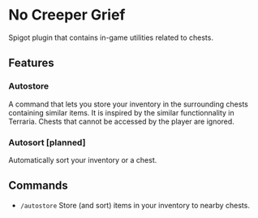 # No Creeper Grief

Spigot plugin that contains in-game utilities related to chests.

## Features

### Autostore
A command that lets you store your inventory in the surrounding chests containing similar items. It is inspired by the similar functionnality in Terraria. Chests that cannot be accessed by the player are ignored.

### Autosort [planned]
Automatically sort your inventory or a chest.

## Commands
- `/autostore` Store (and sort) items in your inventory to nearby chests.

